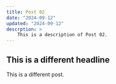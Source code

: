 ```yaml
---
title: Post 02
date: "2024-09-12"
updated: "2024-09-12"
descrption: >
    This is a description of Post 02.
---
```

## This is a different headline

This is a different post.

